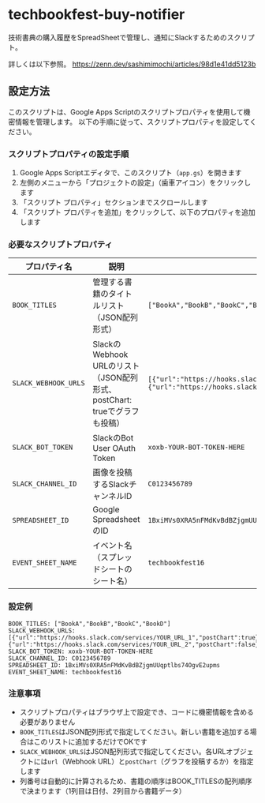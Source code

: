 # techbookfest-buy-notifier

技術書典の購入履歴をSpreadSheetで管理し、通知にSlackするためのスクリプト。

詳しくは以下参照。
https://zenn.dev/sashimimochi/articles/98d1e41dd5123b

## 設定方法

このスクリプトは、Google Apps Scriptのスクリプトプロパティを使用して機密情報を管理します。
以下の手順に従って、スクリプトプロパティを設定してください。

### スクリプトプロパティの設定手順

1. Google Apps Scriptエディタで、このスクリプト（`app.gs`）を開きます
2. 左側のメニューから「プロジェクトの設定」（歯車アイコン）をクリックします
3. 「スクリプト プロパティ」セクションまでスクロールします
4. 「スクリプト プロパティを追加」をクリックして、以下のプロパティを追加します

### 必要なスクリプトプロパティ

| プロパティ名 | 説明 | 例 |
|------------|------|-----|
| `BOOK_TITLES` | 管理する書籍のタイトルリスト（JSON配列形式） | `["BookA","BookB","BookC","BookD"]` |
| `SLACK_WEBHOOK_URLS` | SlackのWebhook URLのリスト（JSON配列形式、postChart: trueでグラフも投稿） | `[{"url":"https://hooks.slack.com/services/YOUR_URL_1","postChart":true},{"url":"https://hooks.slack.com/services/YOUR_URL_2","postChart":false}]` |
| `SLACK_BOT_TOKEN` | SlackのBot User OAuth Token | `xoxb-YOUR-BOT-TOKEN-HERE` |
| `SLACK_CHANNEL_ID` | 画像を投稿するSlackチャンネルID | `C0123456789` |
| `SPREADSHEET_ID` | Google SpreadsheetのID | `1BxiMVs0XRA5nFMdKvBdBZjgmUUqptlbs74OgvE2upms` |
| `EVENT_SHEET_NAME` | イベント名（スプレッドシートのシート名） | `techbookfest16` |

### 設定例

```
BOOK_TITLES: ["BookA","BookB","BookC","BookD"]
SLACK_WEBHOOK_URLS: [{"url":"https://hooks.slack.com/services/YOUR_URL_1","postChart":true},{"url":"https://hooks.slack.com/services/YOUR_URL_2","postChart":false}]
SLACK_BOT_TOKEN: xoxb-YOUR-BOT-TOKEN-HERE
SLACK_CHANNEL_ID: C0123456789
SPREADSHEET_ID: 1BxiMVs0XRA5nFMdKvBdBZjgmUUqptlbs74OgvE2upms
EVENT_SHEET_NAME: techbookfest16
```

### 注意事項

- スクリプトプロパティはブラウザ上で設定でき、コードに機密情報を含める必要がありません
- `BOOK_TITLES`はJSON配列形式で指定してください。新しい書籍を追加する場合はこのリストに追加するだけでOKです
- `SLACK_WEBHOOK_URLS`はJSON配列形式で指定してください。各URLオブジェクトには`url`（Webhook URL）と`postChart`（グラフを投稿するか）を指定します
- 列番号は自動的に計算されるため、書籍の順序はBOOK_TITLESの配列順序で決まります（1列目は日付、2列目から書籍データ）
